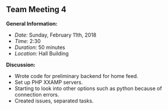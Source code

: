 ## Team Meeting 4

**General Information:**
- *Date:* Sunday, February 11th, 2018
- *Time:* 2:30
- *Duration:* 50 minutes
- *Location:* Hall Building 

**Discussion:**
- Wrote code for preliminary backend for home feed.
- Set up PHP XXAMP servers.
- Starting to look into other options such as python because of connection errors.
- Created issues, separated tasks.

